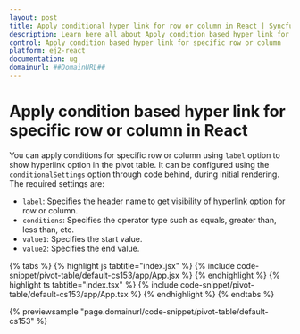 ```yaml
---
layout: post
title: Apply conditional hyper link for row or column in React | Syncfusion
description: Learn here all about Apply condition based hyper link for specific row or column in Syncfusion React of Syncfusion Essential JS 2 and more.
control: Apply condition based hyper link for specific row or column 
platform: ej2-react
documentation: ug
domainurl: ##DomainURL##
---
```


# Apply condition based hyper link for specific row or column in React

You can apply conditions for specific row or column using `label` option to show hyperlink option in the pivot table. It can be configured using the `conditionalSettings` option through code behind, during initial rendering. The required settings are:

* `label`: Specifies the header name to get visibility of hyperlink option for row or column.
* `conditions`: Specifies the operator type such as equals, greater than, less than, etc.
* `value1`: Specifies the start value.
* `value2`: Specifies the end value.

{% tabs %}
{% highlight js tabtitle="index.jsx" %}
{% include code-snippet/pivot-table/default-cs153/app/App.jsx %}
{% endhighlight %}
{% highlight ts tabtitle="index.tsx" %}
{% include code-snippet/pivot-table/default-cs153/app/App.tsx %}
{% endhighlight %}
{% endtabs %}

 {% previewsample "page.domainurl/code-snippet/pivot-table/default-cs153" %}
